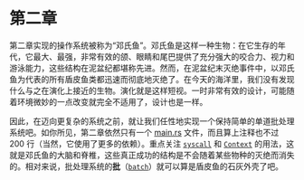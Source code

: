 ﻿# 第二章

第二章实现的操作系统被称为“邓氏鱼”。邓氏鱼是这样一种生物：在它生存的年代，它最大、最强，非常有效的颌、眼睛和尾巴提供了充分强大的咬合力、视力和游泳能力，这些结构在泥盆纪都堪称先进。然而，在泥盆纪末灭绝事件中，以邓氏鱼为代表的所有盾皮鱼类都迅速而彻底地灭绝了。在今天的海洋里，我们没有发现什么与之在演化上接近的生物。演化就是这样短视。一时非常有效的设计，可能随着环境微妙的一点改变就完全不适用了，设计也是一样。

因此，在迈向更复杂的系统之前，就让我们任性地实现一个保持简单的单道批处理系统吧。如你所见，第二章依然只有一个 [main.rs](src/main.rs) 文件，而且算上注释也不过 200 行（当然，它使用了更多的依赖）。重点关注 [`syscall`](src/main.rs#L75) 和 [`Context`](src/main.rs#L107) 的用法，这就是邓氏鱼的大脑和脊椎，这些真正成功的结构是不会随着某些物种的灭绝而消失的。相对来说，批处理系统的**批**（[`batch`](src/main.rs#L78)）就可以算是盾皮鱼的石灰外壳了吧。

